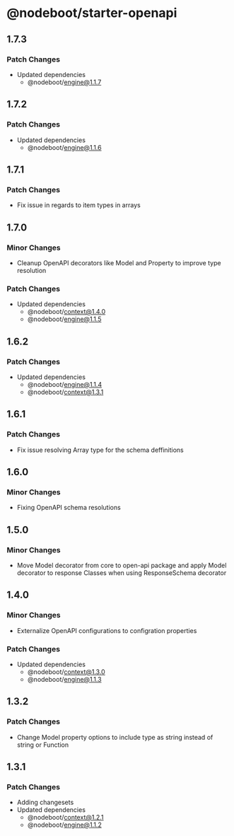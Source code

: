 # @nodeboot/starter-openapi

## 1.7.3

### Patch Changes

-   Updated dependencies
    -   @nodeboot/engine@1.1.7

## 1.7.2

### Patch Changes

-   Updated dependencies
    -   @nodeboot/engine@1.1.6

## 1.7.1

### Patch Changes

-   Fix issue in regards to item types in arrays

## 1.7.0

### Minor Changes

-   Cleanup OpenAPI decorators like Model and Property to improve type resolution

### Patch Changes

-   Updated dependencies
    -   @nodeboot/context@1.4.0
    -   @nodeboot/engine@1.1.5

## 1.6.2

### Patch Changes

-   Updated dependencies
    -   @nodeboot/engine@1.1.4
    -   @nodeboot/context@1.3.1

## 1.6.1

### Patch Changes

-   Fix issue resolving Array type for the schema deffinitions

## 1.6.0

### Minor Changes

-   Fixing OpenAPI schema resolutions

## 1.5.0

### Minor Changes

-   Move Model decorator from core to open-api package and apply Model decorator to response Classes when using ResponseSchema decorator

## 1.4.0

### Minor Changes

-   Externalize OpenAPI configurations to configration properties

### Patch Changes

-   Updated dependencies
    -   @nodeboot/context@1.3.0
    -   @nodeboot/engine@1.1.3

## 1.3.2

### Patch Changes

-   Change Model property options to include type as string instead of string or Function

## 1.3.1

### Patch Changes

-   Adding changesets
-   Updated dependencies
    -   @nodeboot/context@1.2.1
    -   @nodeboot/engine@1.1.2
